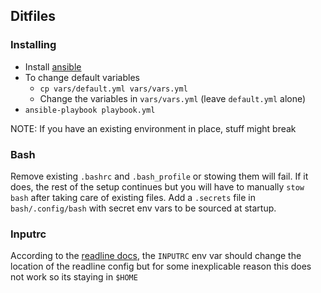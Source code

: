 ## Ditfiles

### Installing

- Install [ansible](https://docs.ansible.com/ansible/latest/installation_guide/index.html)
- To change default variables
    - `cp vars/default.yml vars/vars.yml`
    - Change the variables in `vars/vars.yml` (leave `default.yml` alone)
- `ansible-playbook playbook.yml`

NOTE: If you have an existing environment in place, stuff might break


### Bash

Remove existing `.bashrc` and `.bash_profile` or stowing them will fail.
If it does, the rest of the setup continues but you will have to manually `stow bash` after taking care of existing files.
Add a `.secrets` file in `bash/.config/bash` with secret env vars to be sourced at startup.


### Inputrc

According to the [readline docs](https://man7.org/linux/man-pages/man3/readline.3.html), the `INPUTRC` env var
should change the location of the readline config but for some inexplicable reason this does not work so its staying in `$HOME`
